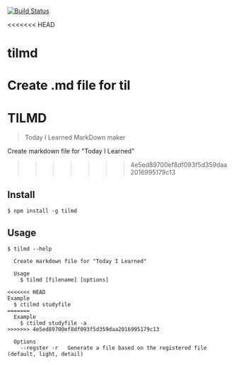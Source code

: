 [![Build Status](https://travis-ci.org/ktguy123/tilmd.svg?branch=master)](https://travis-ci.org/ktguy123/tilmd)

<<<<<<< HEAD
# tilmd
Create .md file for til  
=======
# TILMD
> Today I Learned MarkDown maker  

Create markdown file for "Today I Learned"  
>>>>>>> 4e5ed89700ef8df093f5d359daa2016995179c13

## Install
```
$ npm install -g tilmd
```

## Usage
```
$ tilmd --help

  Create markdown file for "Today I Learned"
  
  Usage
    $ tilmd [filename] [options]

<<<<<<< HEAD
Example
  $ ctilmd studyfile
=======
  Example
    $ ctilmd studyfile -a 
>>>>>>> 4e5ed89700ef8df093f5d359daa2016995179c13

  Options
    --regster -r   Generate a file based on the registered file (default, light, detail)
```
